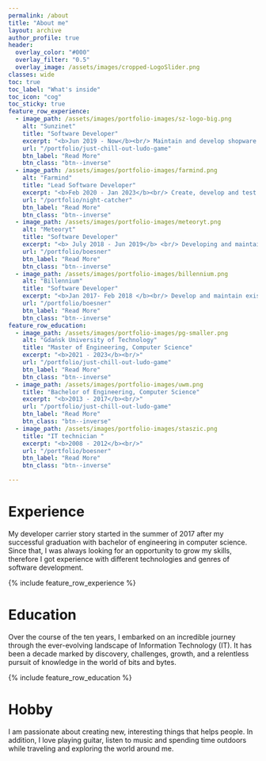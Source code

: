 ```yaml
---
permalink: /about
title: "About me"
layout: archive
author_profile: true
header:
  overlay_color: "#000"
  overlay_filter: "0.5"
  overlay_image: /assets/images/cropped-LogoSlider.png
classes: wide
toc: true
toc_label: "What's inside"
toc_icon: "cog"
toc_sticky: true
feature_row_experience:
  - image_path: /assets/images/portfolio-images/sz-logo-big.png
    alt: "Sunzinet"
    title: "Software Developer"
    excerpt: "<b>Jun 2019 - Now</b><br/> Maintain and develop shopware 5 and shopware 6 plugins, shops, and solutions in PHP"
    url: "/portfolio/just-chill-out-ludo-game"
    btn_label: "Read More"
    btn_class: "btn--inverse"
  - image_path: /assets/images/portfolio-images/farmind.png
    alt: "Farmind"
    title: "Lead Software Developer"
    excerpt: "<b>Feb 2020 - Jan 2023</b><br/> Create, develop and test games in Unity and C#"
    url: "/portfolio/night-catcher"
    btn_label: "Read More"
    btn_class: "btn--inverse"
  - image_path: /assets/images/portfolio-images/meteoryt.png
    alt: "Meteoryt"
    title: "Software Developer"
    excerpt: "<b> July 2018 - Jun 2019</b> <br/> Developing and maintain e-commerce software solutions written in PHP and Smarty"
    url: "/portfolio/boesner"
    btn_label: "Read More"
    btn_class: "btn--inverse"
  - image_path: /assets/images/portfolio-images/billennium.png
    alt: "Billennium"
    title: "Software Developer"
    excerpt: "<b>Jan 2017- Feb 2018 </b><br/> Develop and maintain existing software solutions in .NET and other C# frameworks"
    url: "/portfolio/boesner"
    btn_label: "Read More"
    btn_class: "btn--inverse"
feature_row_education:
  - image_path: /assets/images/portfolio-images/pg-smaller.png
    alt: "Gdańsk University of Technology"
    title: "Master of Engineering, Computer Science"
    excerpt: "<b>2021 - 2023</b><br/>"
    url: "/portfolio/just-chill-out-ludo-game"
    btn_label: "Read More"
    btn_class: "btn--inverse"
  - image_path: /assets/images/portfolio-images/uwm.png
    title: "Bachelor of Engineering, Computer Science"
    excerpt: "<b>2013 - 2017</b><br/>"
    url: "/portfolio/just-chill-out-ludo-game"
    btn_label: "Read More"
    btn_class: "btn--inverse"
  - image_path: /assets/images/portfolio-images/staszic.png
    title: "IT technician "
    excerpt: "<b>2008 - 2012</b><br/>"
    url: "/portfolio/boesner"
    btn_label: "Read More"
    btn_class: "btn--inverse"

---
```


# Experience

My developer carrier story started in the summer of 2017 after my successful graduation with bachelor of engineering in computer science. Since that, I was always looking for an opportunity to grow my skills, therefore I got experience with different technologies and genres of software development.

{% include feature_row_experience %}


# Education

Over the course of the ten years, I embarked on an incredible journey through the ever-evolving landscape of Information Technology (IT). It has been a decade marked by discovery, challenges, growth, and a relentless pursuit of knowledge in the world of bits and bytes.

{% include feature_row_education %}

<!-- 


<!-- ## Gdańsk University of Technology
 2021 - 2023, Master of Engineering, Computer Science

 A graduate of the master's studies in the field of computer science has general IT knowledge in the field of basic and directional content appropriate for the first degree studies in the field of computer science and extended knowledge in the field of operations research, information society technologies, high-performance computing systems, global information infrastructure, modeling and simulation of systems and elements of bioinformatics. Knowledge and skills in the field of IT applications and case studies on selected IT projects allow him to solve IT problems also in non-standard situations and to issue opinions on the basis of incomplete or limited information in compliance with legal and ethical principles. Graduates are able to discuss IT issues with specialists and non-specialists, and to manage the work of teams. He is proficient in his chosen specialization: internet algorithms and technologies, distributed applications and internet systems, information systems engineering, geoinformatics and mobile technologies, computer networks or intelligent interactive systems. Has the skills to work in IT companies, research and development centers, in state and local administration or in education (after completing the teaching specialty in accordance with the standards of education preparing for the teaching profession). He has instilled habits of lifelong learning and professional development, and his analytical skills predispose him to undertake research challenges. He is prepared to start third level of studies.

## Universtiy of Warima nad Mazury
2013 – 2017, Bachelor of Engineering, Computer Science

Graduate: has a thorough knowledge of the use of information technology in various fields. He is prepared to take up a job in IT companies and services, engaged in building, implementing or nurturing IT tools and systems, as well as in institutions using IT solutions in the broadest sense, including banks, offices, production plants, administrative bodies, hospitals, commercial networks, etc. In addition to the knowledge and skills derived from the technical profile (software engineering, electronic metrology, computer systems design, computer equipment diagnosis and servicing, elements of robotics and automation, computer systems security, digital technology, computer components design, WWW applications), the graduate also possesses general knowledge of computer science (structural and object-oriented programming, operating systems, algorithms and data structures) which enables him/her to continue his/her education in second-level studies. 

Graduates know a foreign language at the B2 level of the Council of Europe's Common European Framework of Reference for Languages, and have the ability to use a specialized language in the field of study. The social and interpersonal competencies developed during the studies significantly strengthen the professional potential of the graduate in the area of entrepreneurship, preparation for teamwork, awareness of raising qualifications and their adaptation to the labor market. Graduates are able to use their knowledge and skills in their professional work while observing legal and ethical principles. Upon graduation, the graduate is awarded the professional title of engineer.

## Stanisław Staszic School Complex in Szczytno 
2008 - 2012, IT technician -->


# Hobby 

I am passionate about creating new, interesting things that helps people. In addition, I love playing guitar, listen to music and spending time outdoors while traveling and exploring the world around me.